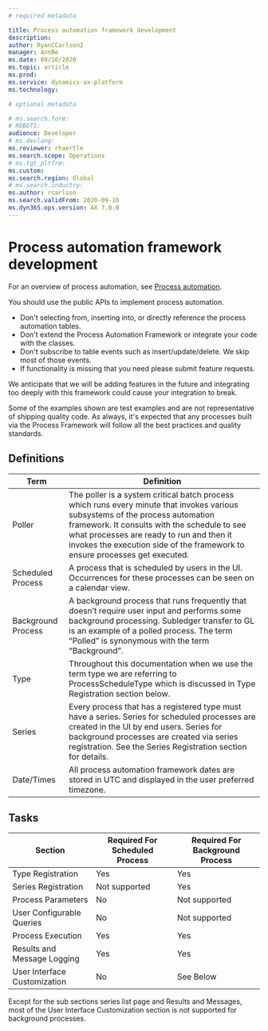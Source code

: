 ```yaml
---
# required metadata

title: Process automation framework development
description: 
author: RyanCCarlson2
manager: AnnBe
ms.date: 09/10/2020
ms.topic: article
ms.prod: 
ms.service: dynamics-ax-platform
ms.technology: 

# optional metadata

# ms.search.form: 
# ROBOTS: 
audience: Developer
# ms.devlang: 
ms.reviewer: rhaertle
ms.search.scope: Operations
# ms.tgt_pltfrm: 
ms.custom:
ms.search.region: Global
# ms.search.industry: 
ms.author: rcarlson
ms.search.validFrom: 2020-09-10
ms.dyn365.ops.version: AX 7.0.0
---
```


# Process automation framework development

For an overview of process automation, see [Process automation](../fin-ops-core/dev-itpro/sysadmin/process-automation).

You should use the public APIs to implement process automation.

- Don't selecting from, inserting into, or directly reference the process automation tables.
- Don't extend the Process Automation Framework or integrate your code with the classes.
- Don't subscribe to table events such as insert/update/delete. We skip most of those events.
- If functionality is missing that you need please submit feature requests.

We anticipate that we will be adding features in the future and integrating too deeply with this framework could cause your integration to break.

Some of the examples shown are test examples and are not representative of shipping quality code. As always, it's expected that any processes built via the Process Framework will follow all the best practices and quality standards.

## Definitions

| Term | Definition                                                                             |
|------------------|--------------------------------------------------------------------------------- |
| Poller             | The poller is a system critical batch process which runs every minute that invokes various subsystems of the process automation framework. It consults with the schedule to see what processes are ready to run and then it invokes the execution side of the framework to ensure processes get executed. |
| Scheduled Process  | A process that is scheduled by users in the UI. Occurrences for these processes can be seen on a calendar view. |
| Background Process | A background process that runs frequently that doesn’t require user input and performs some background processing. Subledger transfer to GL is an example of a polled process. The term “Polled” is synonymous with the term “Background”.  |
| Type               | Throughout this documentation when we use the term type we are referring to ProcessScheduleType which is discussed in Type Registration section below.                                                                      |
| Series             | Every process that has a registered type must have a series. Series for scheduled processes are created in the UI by end users. Series for background processes are created via series registration. See the Series Registration section for details. |
| Date/Times         | All process automation framework dates are stored in UTC and displayed in the user preferred timezone. |

## Tasks

| Section                  | Required For Scheduled Process | Required For Background Process |
|------------------------------|---------------|-----------------------|
| Type Registration            | Yes           | Yes                   |
| Series Registration          | Not supported | Yes                   |
| Process Parameters           | No            | Not supported         |
| User Configurable Queries    | No            | Not supported         |
| Process Execution            | Yes           | Yes                   |
| Results and Message Logging  | Yes           | Yes                   |
| User Interface Customization | No            | See Below             |

Except for the sub sections series list page and Results and Messages, most of the User Interface Customization section is not supported for background processes.
